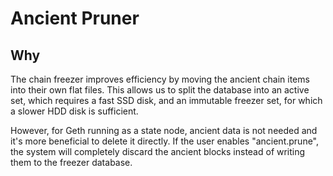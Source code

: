 # Ancient Pruner

## Why
The chain freezer improves efficiency by moving the ancient chain items into their own flat files. This allows us to split the database into an active set, which requires a fast SSD disk, and an immutable freezer set, for which a slower HDD disk is sufficient.

However, for Geth running as a state node, ancient data is not needed and it's more beneficial to delete it directly. If the user enables "ancient.prune", the system will completely discard the ancient blocks instead of writing them to the freezer database.


